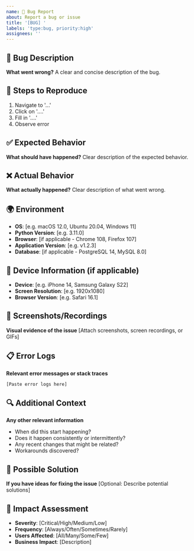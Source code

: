 ```yaml
---
name: 🐛 Bug Report
about: Report a bug or issue
title: '[BUG] '
labels: 'type:bug, priority:high'
assignees: ''
---
```


## 🐛 Bug Description
**What went wrong?**
A clear and concise description of the bug.

## 🔄 Steps to Reproduce
1. Navigate to '...'
2. Click on '....'
3. Fill in '....'
4. Observe error

## ✅ Expected Behavior
**What should have happened?**
Clear description of the expected behavior.

## ❌ Actual Behavior
**What actually happened?**
Clear description of what went wrong.

## 🌍 Environment
- **OS**: [e.g. macOS 12.0, Ubuntu 20.04, Windows 11]
- **Python Version**: [e.g. 3.11.0]
- **Browser**: [if applicable - Chrome 108, Firefox 107]
- **Application Version**: [e.g. v1.2.3]
- **Database**: [if applicable - PostgreSQL 14, MySQL 8.0]

## 📱 Device Information (if applicable)
- **Device**: [e.g. iPhone 14, Samsung Galaxy S22]
- **Screen Resolution**: [e.g. 1920x1080]
- **Browser Version**: [e.g. Safari 16.1]

## 📸 Screenshots/Recordings
**Visual evidence of the issue**
[Attach screenshots, screen recordings, or GIFs]

## 📋 Error Logs
**Relevant error messages or stack traces**
```
[Paste error logs here]
```

## 🔍 Additional Context
**Any other relevant information**
- When did this start happening?
- Does it happen consistently or intermittently?
- Any recent changes that might be related?
- Workarounds discovered?

## 🔧 Possible Solution
**If you have ideas for fixing the issue**
[Optional: Describe potential solutions]

## 🎯 Impact Assessment
- **Severity**: [Critical/High/Medium/Low]
- **Frequency**: [Always/Often/Sometimes/Rarely]
- **Users Affected**: [All/Many/Some/Few]
- **Business Impact**: [Description]
